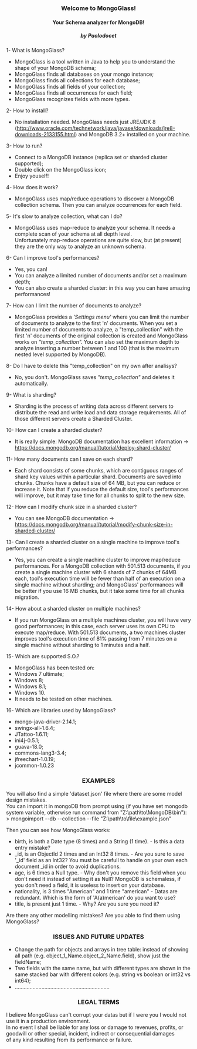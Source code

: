 <h3 align = "center">Welcome to MongoGlass! </h3>
<h4 align = "center"> Your Schema analyzer for MongoDB! </h4>
<h5 align = "center"> by Paolodocet </h5>
 

1- What is MongoGlass? 

* MongoGlass is a tool written in Java to help you to understand the shape of your MongoDB schema;
* MongoGlass finds all databases on your mongo instance;
* MongoGlass finds all collections for each database;
* MongoGlass finds all fields of your collection;
* MongoGlass finds all occurrences for each field;
* MongoGlass recognizes fields with more types.

2- How to install?

* No installation needed. MongoGlass needs just JRE/JDK 8 (http://www.oracle.com/technetwork/java/javase/downloads/jre8-downloads-2133155.html) and MongoDB 3.2+ installed on your machine.

3- How to run?

* Connect to a MongoDB instance (replica set or sharded cluster supported);
* Double click on the MongoGlass icon;
* Enjoy youself!

4- How does it work?

* MongoGlass uses map/reduce operations to discover a MongoDB collection schema. Then you can analyze occurrences for each field. 

5- It's slow to analyze collection, what can I do?

* MongoGlass uses map-reduce to analyze your schema. It needs a complete scan of your schema at all depth level.  
  Unfortunately map-reduce operations are quite slow, but (at present) they are the only way to analyze an unknown schema. 

6- Can I improve tool's performances?
 
* Yes, you can! 
* You can analyze a limited number of documents and/or set a maximum depth;
* You can also create a sharded cluster: in this way you can have amazing performances!

7- How can I limit the number of documents to analyze?

* MongoGlass provides a <i>'Settings menu'</i> where you can limit the number of documents to analyze to the first 'n' documents.
When you set a limited number of documents to analyze, a "temp_collection" with the first 'n' documents of the original collection is created and 
MongoGlass works on <i>"temp_collection".</i>
You can also set the maximum depth to analyze inserting a number between 1 and 100 (that is the maximum nested level supported by MongoDB). 

8- Do I have to delete this "temp_collection" on my own after analisys?

* No, you don't. MongoGlass saves <i>"temp_collection"</i> and deletes it automatically. 

9- What is sharding?

* Sharding is the process of writing data across different servers to distribute the read and write load and data storage requirements.
  All of those different servers create a Sharded Cluster. 	
	
10- How can I create a sharded cluster?

* It is really simple: MongoDB documentation has excellent information -> https://docs.mongodb.org/manual/tutorial/deploy-shard-cluster/

11- How many documents can I save on each shard?

* Each shard consists of some chunks, which are contiguous ranges of shard key values within a particular shard. Documents are saved into chunks.
Chunks have a default size of 64 MB, but you can reduce or increase it.
Note that if you reduce the default size, tool's performances will improve, but it may take time for all chunks to split to the new size.

12- How can I modify chunk size in a sharded cluster?

* You can see MongoDB documentation -> https://docs.mongodb.org/manual/tutorial/modify-chunk-size-in-sharded-cluster/

13- Can I create a sharded cluster on a single machine to improve tool's performances?

* Yes, you can create a single machine cluster to improve map/reduce performances. 
For a MongoDB collection with 501.513 documents, if you create a single machine cluster with 6 shards of 7 chunks of 64MB each, tool's execution time
will be fewer than half of an execution on a single machine without sharding; and MongoGlass' performances will be better if you use 16 MB chunks, but
it take some time for all chunks migration. 

14- How about a sharded cluster on multiple machines? 

* If you run MongoGlass on a multiple machines cluster, you will have very good performances; in this case, each server uses its own CPU to execute 
map/reduce. With 501.513 documents, a two machines cluster improves tool's execution time of 81% passing from 7 minutes on a single machine without 
sharding to 1 minutes and a half.

15- Which are supported S.O.?
	
* MongoGlass has been tested on:
* Windows 7 ultimate;
* Windows 8;
* Windows 8.1;
* Windows 10.
* It needs to be tested on other machines.

16- Which are libraries used by MongoGlass?
 * mongo-java-driver-2.14.1;
 * swingx-all-1.6.4;
 * JTattoo-1.6.11;
 * ini4j-0.5.1;
 * guava-18.0;
 * commons-lang3-3.4;
 * jfreechart-1.0.19;
 * jcommon-1.0.23

<h3 align="center">EXAMPLES</h3>


You will also find a simple 'dataset.json' file where there are some model design mistakes.                                                             
You can import it in mongoDB from prompt using (if you have set mongodb system variable, otherwise run command from "Z:\path\to\MongoDB\bin"):           
                > mongoimport --db <dbName> --collection <collName> --file "Z:\path\to\file\example.json"                                                                     

Then you can see how MongoGlass works:                                                                                                                  

 * birth, is both a Date type (8 times) and a String (1 time). - Is this a data entry mistake?                                                           
 * _id, is an ObjectId 2 times and an Int32 8 times. - Are you sure to save '_id' field as an Int32? You must be carefull to handle on your own each document _id in       order to avoid duplications.                                                      
 * age, is 6 times a Null type. - Why don't you remove this field when you don't need it instead of setting it as Null? MongoDB is schemaless, if you don't need a         field, it is useless to insert on your database.                              
 * nationality, is 3 times "American" and 1 time "american" - Datas are redundant. Which is the form of 'A(a)merican' do you want to use?                
 * title, is present just 1 time. - Why? Are you sure you need it?                                                                                       
   
   
Are there any other modelling mistakes? Are you able to find them using MongoGlass?                                                                         

<h3 align ="center"> ISSUES AND FUTURE UPDATES </h3>
                                                                                                                                                         
* Change the path for objects and arrays in tree table: instead of showing all path (e.g. object_1_Name.object_2_Name.field), show just the fieldName; 
* Two fields with the same name, but with different types are shown in the same stacked bar with different colors (e.g. string vs boolean or int32 vs int64);
* ................................................................


<h3 align="center">LEGAL TERMS </h3>

 I believe MongoGlass can't corrupt your datas but if I were you I would not use it in a production environment.                                         
 In no event I shall be liable for any loss or damage to revenues, profits, or goodwill or other special, incident, indirect or consequential damages    
 of any kind resulting from its performance or failure.                                                                                                  
